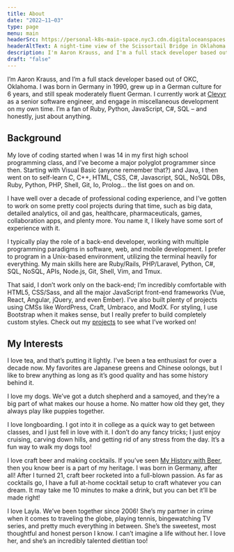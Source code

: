 ```yaml
---
title: About
date: "2022–11–03"
type: page
menu: main
headerSrc: https://personal-k8s-main-space.nyc3.cdn.digitaloceanspaces.com/thecodeboss.dev/pages/about/scissortail-bridge.jpg
headerAltText: A night-time view of the Scissortail Bridge in Oklahoma City
description: I'm Aaron Krauss, and I'm a full stack developer based out of OKC, Oklahoma!
draft: "false"
---
```

I’m Aaron Krauss, and I’m a full stack developer based out of OKC, Oklahoma. I
was born in Germany in 1990, grew up in a German culture for 6 years, and still
speak moderately fluent German. I currently work at
[Clevyr](https://clevyr.com) as a senior software
engineer, and engage in miscellaneous development on my own time. I’m a fan of
Ruby, Python, JavaScript, C#, SQL – and honestly, just about anything.

## Background

My love of coding started when I was 14 in my first high school programming
class, and I’ve become a major polyglot programmer since then. Starting with
Visual Basic (anyone remember that?) and Java, I then went on to self-learn C,
C++, HTML, CSS, C#, Javascript, SQL, NoSQL DBs, Ruby, Python, PHP, Shell, Git,
Io, Prolog… the list goes on and on.

I have well over a decade of professional coding experience, and I’ve gotten to
work on some pretty cool projects during that time, such as big data, detailed
analytics, oil and gas, healthcare, pharmaceuticals, games, collaboration apps,
and plenty more. You name it, I likely have some sort of experience with it.

I typically play the role of a back-end developer, working with multiple
programming paradigms in software, web, and mobile development. I prefer to
program in a Unix-based environment, utilizing the terminal heavily for
everything. My main skills here are Ruby/Rails, PHP/Laravel, Python, C#, SQL,
NoSQL, APIs, Node.js, Git, Shell, Vim, and Tmux.

That said, I don’t work only on the back-end; I’m incredibly comfortable with
HTML5, CSS/Sass, and all the major JavaScript front-end frameworks (Vue, React,
Angular, jQuery, and even Ember). I’ve also built plenty of projects using CMSs
like WordPress, Craft, Umbraco, and ModX. For styling, I use Bootstrap when it
makes sense, but I really prefer to build completely custom styles. Check out
my [projects](/projects) to see what I’ve worked on!

## My Interests

I love tea, and that’s putting it lightly. I’ve been a tea enthusiast for over
a decade now. My favorites are Japanese greens and Chinese oolongs, but I like
to brew anything as long as it’s good quality and has some history behind it.

I love my dogs. We’ve got a dutch shepherd and a samoyed, and they’re a big
part of what makes our house a home. No matter how old they get, they always
play like puppies together.

I love longboarding. I got into it in college as a quick way to get between
classes, and I just fell in love with it. I don’t do any fancy tricks; I just
enjoy cruising, carving down hills, and getting rid of any stress from the day.
It’s a fun way to walk my dogs too!

I love craft beer and making cocktails. If you’ve seen
[My History with Beer](/2015/12/my-history-with-beer/),
then you know beer is a part of my heritage. I was born in Germany, after all!
After I turned 21, craft beer rocketed into a full-blown passion. As far as cocktails go, I have a full at-home cocktail setup to craft whatever you can dream. It may take me 10 minutes to make a drink, but you can bet it’ll be made right!

I love Layla. We’ve been together since 2006! She’s my partner in crime when it
comes to traveling the globe, playing tennis, bingewatching TV series, and
pretty much everything in between. She’s the sweetest, most thoughtful and
honest person I know. I can’t imagine a life without her. I love her, and
she’s an incredibly talented dietitian too!
